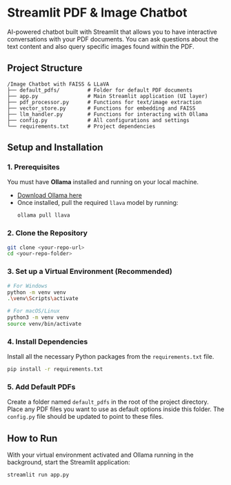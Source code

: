 # Streamlit PDF & Image Chatbot

AI-powered chatbot built with Streamlit that allows you to have interactive conversations with your PDF documents. You can ask questions about the text content and also query specific images found within the PDF.

## Project Structure

```
/Image Chatbot with FAISS & LLaVA
├── default_pdfs/         # Folder for default PDF documents
├── app.py                # Main Streamlit application (UI layer)
├── pdf_processor.py      # Functions for text/image extraction
├── vector_store.py       # Functions for embedding and FAISS
├── llm_handler.py        # Functions for interacting with Ollama
├── config.py             # All configurations and settings
└── requirements.txt      # Project dependencies
```

## Setup and Installation

### 1. Prerequisites

You must have **Ollama** installed and running on your local machine.
-   [Download Ollama here](https://ollama.com/)
-   Once installed, pull the required `llava` model by running:
    ```bash
    ollama pull llava
    ```

### 2. Clone the Repository

```bash
git clone <your-repo-url>
cd <your-repo-folder>
```

### 3. Set up a Virtual Environment (Recommended)

```bash
# For Windows
python -m venv venv
.\venv\Scripts\activate

# For macOS/Linux
python3 -m venv venv
source venv/bin/activate
```

### 4. Install Dependencies

Install all the necessary Python packages from the `requirements.txt` file.

```bash
pip install -r requirements.txt
```

### 5. Add Default PDFs

Create a folder named `default_pdfs` in the root of the project directory. Place any PDF files you want to use as default options inside this folder. The `config.py` file should be updated to point to these files.

## How to Run

With your virtual environment activated and Ollama running in the background, start the Streamlit application:

```bash
streamlit run app.py
```